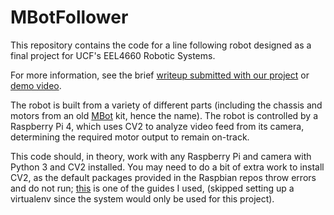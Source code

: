# MBotFollower

This repository contains the code for a line following robot designed as a final project for UCF's EEL4660 Robotic Systems.

For more information, see the brief [writeup submitted with our project](https://github.com/c-bujari/MBotFollower/blob/main/project-writeup.pdf) or [demo video](https://youtu.be/2XrjXeWvylg).

The robot is built from a variety of different parts (including the chassis and motors from an old [MBot](https://www.makeblock.com/mbot/) kit, hence the name). The robot is controlled by a Raspberry Pi 4, which uses CV2 to analyze video feed from its camera, determining the required motor output to remain on-track.

This code should, in theory, work with any Raspberry Pi and camera with Python 3 and CV2 installed. You may need to do a bit of extra work to install CV2, as the default packages provided in the Raspbian repos throw errors and do not run; [this](https://www.pyimagesearch.com/2019/09/16/install-opencv-4-on-raspberry-pi-4-and-raspbian-buster/) is one of the guides I used, (skipped setting up a virtualenv since the system would only be used for this project).
